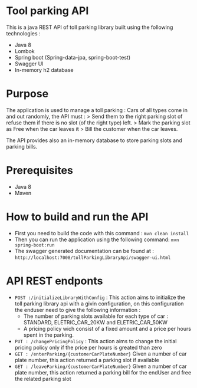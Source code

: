 # Tool parking API

This is a java REST API of toll parking library built using the following technologies :

  - Java 8
  - Lombok
  - Spring boot (Spring-data-jpa, spring-boot-test)
  - Swagger UI
  - In-memory h2 database

# Purpose
  The application is used to manage a toll parking : 
   Cars of all types come in and out randomly, the API must :
        > Send them to the right parking slot of refuse them if there is no slot (of the right type) left.
        > Mark the parking slot as Free when the car leaves it
        > Bill the customer when the car leaves.
		
 The API provides also an in-memory database to store parking slots and parking bills.
 # Prerequisites
   - Java 8 
   - Maven
   
# How to build and run the API
- First you need to build the code with this command : `mvn clean install`
- Then you can run the application using the following command: `mvn spring-boot:run`
- The swagger generated documentation can be found at : `http://localhost:7008/tollParkingLibraryApi/swagger-ui.html`
# API REST endponts
- `POST :/initializeLibraryWithConfig` : This action aims to initialize the toll parking library api with a givin configuration, on this configuration the enduser need to give the following information :
  - The number of parking slots available for each type of car : STANDARD, ELETRIC_CAR_20KW and ELETRIC_CAR_50KW
  - A pricing policy wich consist of a fixed amount and a price per hours spent in the parking.
- `PUT : /changePricingPolicy` : This action aims to change the initial pricing policy only if the price per hours is greated than zero
- `GET : /enterParking/{customerCarPlateNumber}` Given a number of car plate number, this action returned a parking slot if available
- `GET : /leaveParking/{customerCarPlateNumber}` Given a number of car plate number, this action returned a parking bill for the endUser and free the related parking slot